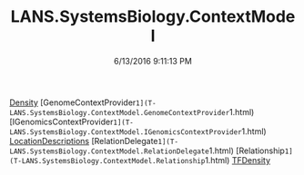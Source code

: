 ﻿---
title: LANS.SystemsBiology.ContextModel
date: 6/13/2016 9:11:13 PM
---

[Density](T-LANS.SystemsBiology.ContextModel.Density.html)
[GenomeContextProvider`1](T-LANS.SystemsBiology.ContextModel.GenomeContextProvider`1.html)
[IGenomicsContextProvider`1](T-LANS.SystemsBiology.ContextModel.IGenomicsContextProvider`1.html)
[LocationDescriptions](T-LANS.SystemsBiology.ContextModel.LocationDescriptions.html)
[RelationDelegate`1](T-LANS.SystemsBiology.ContextModel.RelationDelegate`1.html)
[Relationship`1](T-LANS.SystemsBiology.ContextModel.Relationship`1.html)
[TFDensity](T-LANS.SystemsBiology.ContextModel.TFDensity.html)

